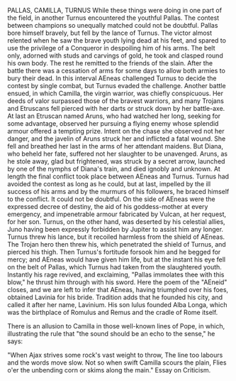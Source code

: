 PALLAS, CAMILLA, TURNUS
  While these things were doing in one part of the field, in another
  Turnus encountered the youthful Pallas. The contest between
  champions so unequally matched could not be doubtful. Pallas bore
  himself bravely, but fell by the lance of Turnus. The victor almost
  relented when he saw the brave youth lying dead at his feet, and
  spared to use the privilege of a Conqueror in despoiling him of his
  arms. The belt only, adorned with studs and carvings of gold, he
  took and clasped round his own body. The rest he remitted to the
  friends of the slain.
  After the battle there was a cessation of arms for some days to
  allow both armies to bury their dead. In this interval AEneas
  challenged Turnus to decide the contest by single combat, but Turnus
  evaded the challenge. Another battle ensued, in which Camilla, the
  virgin warrior, was chiefly conspicuous. Her deeds of valor
  surpassed those of the bravest warriors, and many Trojans and
  Etruscans fell pierced with her darts or struck down by her
  battle-axe. At last an Etruscan named Aruns, who had watched her long,
  seeking for some advantage, observed her pursuing a flying enemy whose
  splendid armour offered a tempting prize. Intent on the chase she
  observed not her danger, and the javelin of Aruns struck her and
  inflicted a fatal wound. She fell and breathed her last in the arms of
  her attendant maidens. But Diana, who beheld her fate, suffered not
  her slaughter to be unavenged. Aruns, as he stole away, glad but
  frightened, was struck by a secret arrow, launched by one of the
  nymphs of Diana's train, and died ignobly and unknown.
  At length the final conflict took place between AEneas and Turnus.
  Turnus had avoided the contest as long as he could, but at last,
  impelled by the ill success of his arms and by the murmurs of his
  followers, he braced himself to the conflict. It could not be
  doubtful. On the side of AEneas were the expressed decree of
  destiny, the aid of his goddess-mother at every emergency, and
  impenetrable armour fabricated by Vulcan, at her request, for her son.
  Turnus, on the other hand, was deserted by his celestial allies,
  Juno having been expressly forbidden by Jupiter to assist him any
  longer. Turnus threw his lance, but it recoiled harmless from the
  shield of AEneas. The Trojan hero then threw his, which penetrated the
  shield of Turnus, and pierced his thigh. Then Turnus's fortitude
  forsook him and he begged for mercy; and AEneas would have given him
  life, but at the instant his eye fell on the belt of Pallas, which
  Turnus had taken from the slaughtered youth. Instantly his rage
  revived, and exclaiming, "Pallas immolates thee with this blow," he
  thrust him through with his sword.
  Here the poem of the "AEneid" closes, and we are left to infer
  that AEneas, having triumphed over his foes, obtained Lavinia for
  his bride. Tradition adds that he founded his city, and called it
  after her name, Lavinium. His son Iulus founded Alba Longa, which
  was the birthplace of Romulus and Remus and the cradle of Rome itself.

  There is an allusion to Camilla in those well-known lines of Pope,
  in which, illustrating the rule that "the sound should be an echo to
  the sense," he says:

  "When Ajax strives some rock's vast weight to throw,
  The line too labours and the words move slow.
  Not so when swift Camilla scours the plain,
  Flies o'er the unbending corn or skims along the main."
  Essay on Criticism.